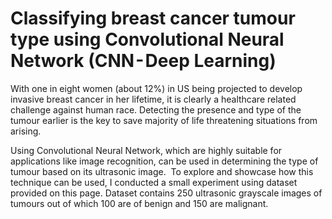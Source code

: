# Classifying breast cancer tumour type using Convolutional Neural Network (CNN - Deep Learning)
With one in eight women (about 12%) in US being projected to develop invasive breast cancer in her lifetime, it is clearly a healthcare related challenge against human race. Detecting the presence and type of the tumour earlier is the key to save majority of life threatening situations from arising.

Using Convolutional Neural Network, which are highly suitable for applications like image recognition, can be used in determining the type of tumour based on its ultrasonic image.  
To explore and showcase how this technique can be used, I conducted a small experiment using dataset provided on this page. Dataset contains 250 ultrasonic grayscale images of tumours out of which 100 are of benign and 150 are malignant.
